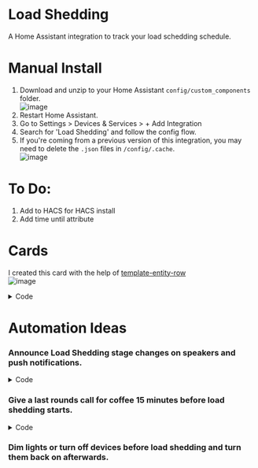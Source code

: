 # Load Shedding

A Home Assistant integration to track your load schedding schedule.

# Manual Install
1. Download and unzip to your Home Assistant `config/custom_components` folder.  
![image](https://user-images.githubusercontent.com/2578772/164681660-57d56fc4-4713-4be5-9ef1-bf2f7cf96b64.png)
3. Restart Home Assistant.
4. Go to Settings > Devices & Services > + Add Integration
5. Search for 'Load Shedding' and follow the config flow.
6. If you're coming from a previous version of this integration, you may need to delete the `.json` files in `/config/.cache`.  
![image](https://user-images.githubusercontent.com/2578772/164681929-e3afc6ea-5821-4ac5-8fa8-eee04c819eb6.png)

# To Do:
1. Add to HACS for HACS install
2. Add time until attribute

# Cards
I created this card with the help of [template-entity-row](https://github.com/thomasloven/lovelace-template-entity-row)  
![image](https://user-images.githubusercontent.com/2578772/164682124-ef4d02c0-a041-4295-860e-429f85f4265f.png)
<details>
  <summary>Code</summary>
  
```yaml
type: entities
entities:
  - entity: sensor.load_shedding_milnerton
  - type: custom:template-entity-row
    icon: mdi:timer-outline
    name: Next Start
    state: >-
      {{ state_attr('sensor.load_shedding_milnerton', 'next_start') |
      as_datetime | as_local }}
  - type: custom:template-entity-row
    icon: mdi:timer-sand
    name: Time Until
    state: >-
      {{ state_attr('sensor.load_shedding_milnerton', 'next_start') |
      as_datetime - now().strftime('%Y-%m-%d %H:%M%z') | as_datetime }}
  - entity: automation.load_shedding_last_rounds
    name: 15min Warning
    icon: mdi:bullhorn-outline
```
  </details>

# Automation Ideas

### Announce Load Shedding stage changes on speakers and push notifications.
<details>
  <summary>Code</summary>
  
```yaml
alias: Load Shedding
description: ''
trigger:
  - platform: template
    value_template: '{{ states.sensor.load_shedding_milnerton.state }}'
condition: []
action:
  - choose:
      - conditions:
          - condition: time
            after: input_datetime.sleep
            before: '23:59:59'
          - condition: time
            after: '00:00:00'
            before: input_datetime.wake
        sequence:
          - wait_for_trigger:
              - platform: time
                at: input_datetime.wake
            continue_on_timeout: false
    default: []
  - service: notify.mobile_app_YOUR_PHONE
    data:
      title: Load Shedding
      message: '{{ states.sensor.load_shedding_milnerton.state }}'
  - service: tts.home_assistant_say
    data:
      entity_id: media_player.assistant_speakers
      cache: true
      message: >-
        {% if is_state("sensor.load_shedding_milnerton", "No Load Shedding") %}
        Load Shedding suspended {% else %} Load Shedding {{
        states.sensor.load_shedding_milnerton.state }} {% endif %}
mode: single
```
  </details>
  
### Give a last rounds call for coffee 15 minutes before load shedding starts.
<details>
  <summary>Code</summary>
  
```yaml
alias: Load Shedding (Warning)
description: ''
trigger:
  - platform: template
    value_template: >-
      {{ state_attr('sensor.load_shedding_milnerton', 'next_start') |
      as_datetime - now().strftime('%Y-%m-%d %H:%M%z') | as_datetime ==
      timedelta(minutes=15) }}
condition:
  - condition: time
    after: input_datetime.alarm
    before: input_datetime.sleep
action:
  - service: telegram_bot.send_message
    data:
      message: Load Shedding starts in 15 minutes.
      title: Load Shedding
  - service: media_player.volume_set
    data:
      volume_level: 0.7
    target:
      device_id: YOUR_SPEAKER_DEVICE_ID
  - service: tts.home_assistant_say
    data:
      entity_id: media_player.assistant_speakers
      message: Load Shedding starts in 15 minutes.
      cache: true
mode: single
```
</details>
    
### Dim lights or turn off devices before load shedding and turn them back on afterwards.

